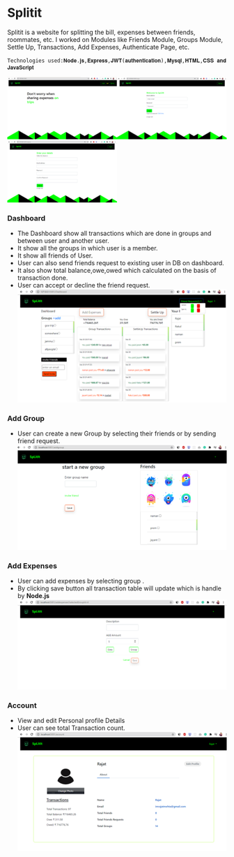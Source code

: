 # **Splitit**
Splitit is a website for splitting the bill, expenses between friends, roommates, etc. I worked on Modules like Friends Module, Groups Module, Settle Up, Transactions, Add Expenses, Authenticate Page, etc.

    Technologies used:𝐍𝐨𝐝𝐞.𝐣𝐬,𝐄𝐱𝐩𝐫𝐞𝐬𝐬,𝐉𝐖𝐓(𝐚𝐮𝐭𝐡𝐞𝐧𝐭𝐢𝐜𝐚𝐭𝐢𝐨𝐧),𝐌𝐲𝐬𝐪𝐥,𝐇𝐓𝐌𝐋,𝐂𝐒𝐒 𝐚𝐧𝐝 𝐉𝐚𝐯𝐚𝐒𝐜𝐫𝐢𝐩𝐭

<img src = "public\readmeImg\Screenshot (1).png" width="50%"><img src = "public\readmeImg\Screenshot (2).png" width="50%">
<img src = "public\readmeImg\Screenshot (3).png" width="50%">

 ### Dashboard
  * The Dashboard show all transactions which are done in groups and  between user and another user.
  * It show all the groups in which user is a member.
  * It show all friends of User.
  * User can also send friends request to existing user in DB on dashboard.
  * It also show total balance,owe,owed which calculated on the basis of transaction done.
  * User can accept or decline the friend request.
    <img src = "public\readmeImg\Screenshot (6).png" width="100%">
### Add Group
   * User can create a new Group by selecting their friends or by sending friend request.
    <img src = "public\readmeImg\Screenshot (8).png" width="100%">
### Add Expenses
   * User can add expenses by selecting group .
   * By clicking save button all transaction table will update which is handle by **Node.js**
    <img src = "public\readmeImg\Screenshot (9).png" width="100%">
 
### Account
   * View and edit Personal profile Details  
   * User can see total Transaction count.
    <img src = "public\readmeImg\Screenshot (0).png" width="100%">
 
